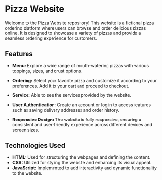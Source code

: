 
# Pizza Website

Welcome to the Pizza Website repository! This website is a fictional pizza ordering platform where users can browse and order delicious pizzas online. It is designed to showcase a variety of pizzas and provide a seamless ordering experience for customers.





## Features
- **Menu:** Explore a wide range of mouth-watering pizzas with various toppings, sizes, and crust options.

- **Ordering:** Select your favorite pizza and customize it according to your preferences. Add it to your cart and proceed to checkout.

- **Service:** Able to see the services provided by the website.

- **User Authentication:** Create an account or log in to access features such as saving delivery addresses and order history.
- **Responsive Design:** The website is fully responsive, ensuring a consistent and user-friendly experience across different devices and screen sizes.




## Technologies Used
- **HTML:** Used for structuring the webpages and defining the content.
- **CSS:** Utilized for styling the website and enhancing its visual appeal.
- **JavaScript:** Implemented to add interactivity and dynamic functionality to the website.


